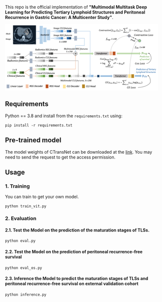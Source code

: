 This repo is the official implementation of **"Multimodal Multitask Deep Learning for Predicting Tertiary Lymphoid Structures and Peritoneal Recurrence in Gastric Cancer: A Multicenter Study"**.

![image](https://github.com/HUANGLIZI/CTransNet/blob/main/CTransNet.png)

## Requirements

Python == 3.8 and install from the ```requirements.txt``` using:
```angular2html
pip install -r requirements.txt
```
## Pre-trained model

The model weights of CTransNet can be downloaded at the [link](https://drive.google.com/file/d/1LKFHLwJS8N0gJ8fkH4U-TI06tLMmzNZb/view?usp=sharing). You may need to send the request to get the access permission.

## Usage

### 1. Training

You can train to get your own model.

```angular2html
python train_vit.py
```

### 2. Evaluation

#### 2.1. Test the Model on the prediction of the maturation stages of TLSs.

```angular2html
python eval.py
```
#### 2.2. Test the Model on the prediction of peritoneal recurrence-free survival

```angular2html
python eval_os.py
```
#### 2.3. Inference the Model to predict the maturation stages of TLSs and peritoneal recurrence-free survival on external validation cohort

```angular2html
python inference.py
```
